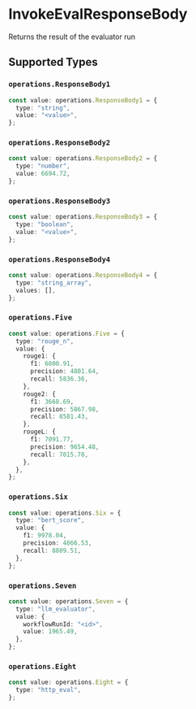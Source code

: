 # InvokeEvalResponseBody

Returns the result of the evaluator run


## Supported Types

### `operations.ResponseBody1`

```typescript
const value: operations.ResponseBody1 = {
  type: "string",
  value: "<value>",
};
```

### `operations.ResponseBody2`

```typescript
const value: operations.ResponseBody2 = {
  type: "number",
  value: 6694.72,
};
```

### `operations.ResponseBody3`

```typescript
const value: operations.ResponseBody3 = {
  type: "boolean",
  value: "<value>",
};
```

### `operations.ResponseBody4`

```typescript
const value: operations.ResponseBody4 = {
  type: "string_array",
  values: [],
};
```

### `operations.Five`

```typescript
const value: operations.Five = {
  type: "rouge_n",
  value: {
    rouge1: {
      f1: 6800.91,
      precision: 4801.64,
      recall: 5836.36,
    },
    rouge2: {
      f1: 3668.69,
      precision: 5867.98,
      recall: 8581.43,
    },
    rougeL: {
      f1: 7091.77,
      precision: 9654.48,
      recall: 7015.78,
    },
  },
};
```

### `operations.Six`

```typescript
const value: operations.Six = {
  type: "bert_score",
  value: {
    f1: 9978.04,
    precision: 4866.53,
    recall: 8809.51,
  },
};
```

### `operations.Seven`

```typescript
const value: operations.Seven = {
  type: "llm_evaluator",
  value: {
    workflowRunId: "<id>",
    value: 1965.49,
  },
};
```

### `operations.Eight`

```typescript
const value: operations.Eight = {
  type: "http_eval",
};
```

